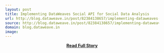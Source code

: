 ```yaml
---
layout: post
title: Implementing DataWeaves Social API for Social Data Analysis
url: http://blog.dataweave.in/post/82384138657/implementing-dataweaves-social-api-for-social-data
source: http://blog.dataweave.in/post/82384138657/implementing-dataweaves-social-api-for-social-data
domain: blog.dataweave.in
image: 
---
```


<p></p>
<center><p><a href="http://blog.dataweave.in/post/82384138657/implementing-dataweaves-social-api-for-social-data" style='padding:25px; font-sze:18px; font-weight: bold;'>Read Full Story</a></p></center>
